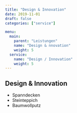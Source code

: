 ```yaml
---
title: "Design & Innovation"
date: 2019-11-01
draft: false
categories: ["service"]

menu:
  main:
    parent: "Leistungen"
    name: "Design & nnovation"
    weight: 5
  service:
    name: "Design / Innovation"
    weight: 5
---
```


## Design & Innovation

* Spanndecken
* Steinteppich
* Baumwollputz
